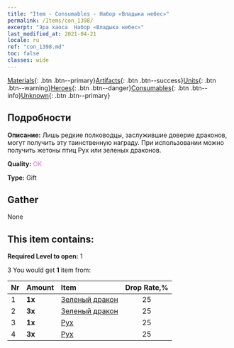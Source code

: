 ```yaml
---
title: "Item - Consumables - Набор «Владыка небес»"
permalink: /Items/con_1398/
excerpt: "Эра хаоса  Набор «Владыка небес»"
last_modified_at: 2021-04-21
locale: ru
ref: "con_1398.md"
toc: false
classes: wide
---
```

 [Materials](/ru/Items/){: .btn .btn--primary}[Artifacts](/ru/Items/Artifacts/){: .btn .btn--success}[Units](/ru/Items/Units/){: .btn .btn--warning}[Heroes](/ru/Items/Heroes/){: .btn .btn--danger}[Consumables](/ru/Items/Consumables/){: .btn .btn--info}[Unknown](/ru/Items/Unknown/){: .btn .btn--primary}

## Подробности
 **Описание:** Лишь редкие полководцы, заслужившие доверие драконов, могут получить эту таинственную награду. При использовании можно получить жетоны птиц Рух или зеленых драконов.

 **Quality:** <span style="color: #DA70D6">OK</span>

 **Type:** Gift

## Gather

  None

## This item contains:

 **Required Level to open:** 1

 3 You would get **1** item  from:

  | Nr | Amount |     Item    | Drop Rate,% |
  |:---|:-------|:------------|:---------:|
  | 1 |  **1x** | [Зеленый дракон](/ru/Items/unt_205/) | 25 | 
  | 2 |  **3x** | [Зеленый дракон](/ru/Items/unt_205/) | 25 | 
  | 3 |  **1x** | [Рух](/ru/Items/unt_221/) | 25 | 
  | 4 |  **3x** | [Рух](/ru/Items/unt_221/) | 25 | 
